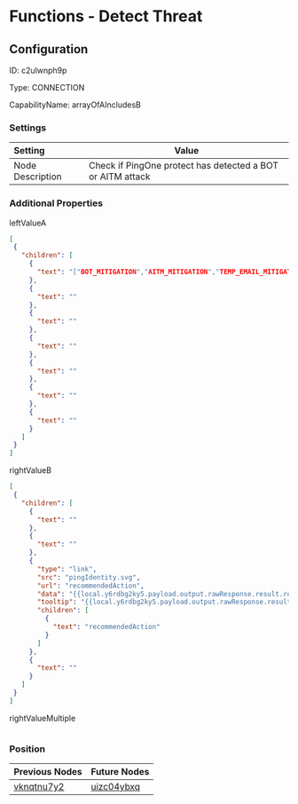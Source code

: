 # Functions - Detect Threat
## Configuration
ID:  c2ulwnph9p

Type: CONNECTION 

CapabilityName: arrayOfAIncludesB

### Settings
| Setting | Value  |
| :------------------------ | ---------------------------------------- |
| Node Description | Check if PingOne protect has detected a BOT or AITM attack | 
 




### Additional Properties
leftValueA
 ```json 
[
  {
    "children": [
      {
        "text": "["BOT_MITIGATION","AITM_MITIGATION","TEMP_EMAIL_MITIGATION"]"
      },
      {
        "text": ""
      },
      {
        "text": ""
      },
      {
        "text": ""
      },
      {
        "text": ""
      },
      {
        "text": ""
      },
      {
        "text": ""
      }
    ]
  }
]
```


rightValueB
 ```json 
[
  {
    "children": [
      {
        "text": ""
      },
      {
        "text": ""
      },
      {
        "type": "link",
        "src": "pingIdentity.svg",
        "url": "recommendedAction",
        "data": "{{local.y6rdbg2ky5.payload.output.rawResponse.result.recommendedAction}}",
        "tooltip": "{{local.y6rdbg2ky5.payload.output.rawResponse.result.recommendedAction}}",
        "children": [
          {
            "text": "recommendedAction"
          }
        ]
      },
      {
        "text": ""
      }
    ]
  }
]
```


rightValueMultiple
 ```json 

```




### Position
| Previous Nodes | Future Nodes |
| :------------- | ------------ |
| [vknqtnu7y2](./vknqtnu7y2.md) | [uizc04ybxq](./uizc04ybxq.md) |